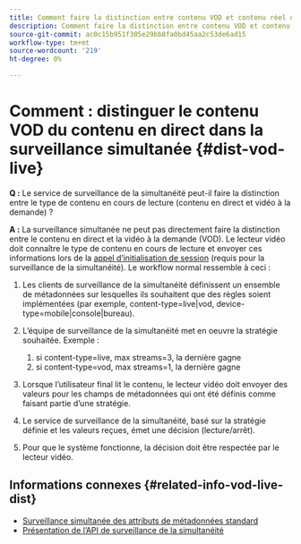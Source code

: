 ```yaml
---
title: Comment faire la distinction entre contenu VOD et contenu réel dans la surveillance de la simultanéité
description: Comment faire la distinction entre contenu VOD et contenu réel dans la surveillance de la simultanéité
source-git-commit: ac0c15b951f305e29bb8fa0bd45aa2c53de6ad15
workflow-type: tm+mt
source-wordcount: '219'
ht-degree: 0%

---
```



# Comment : distinguer le contenu VOD du contenu en direct dans la surveillance simultanée {#dist-vod-live}

**Q :** Le service de surveillance de la simultanéité peut-il faire la distinction entre le type de contenu en cours de lecture (contenu en direct et vidéo à la demande) ?



**A :** La surveillance simultanée ne peut pas directement faire la distinction entre le contenu en direct et la vidéo à la demande (VOD). Le lecteur vidéo doit connaître le type de contenu en cours de lecture et envoyer ces informations lors de la [appel d’initialisation de session](/help/concurrency-monitoring/cm-api-overview.md#session-initial) (requis pour la surveillance de la simultanéité). Le workflow normal ressemble à ceci :

1. Les clients de surveillance de la simultanéité définissent un ensemble de métadonnées sur lesquelles ils souhaitent que des règles soient implémentées (par exemple, content-type=live|vod, device-type=mobile|console|bureau).
1. L’équipe de surveillance de la simultanéité met en oeuvre la stratégie souhaitée. Exemple :
   1. si content-type=live, max streams=3, la dernière gagne
   1. si content-type=vod, max streams=1, la dernière gagne

1. Lorsque l’utilisateur final lit le contenu, le lecteur vidéo doit envoyer des valeurs pour les champs de métadonnées qui ont été définis comme faisant partie d’une stratégie.

1. Le service de surveillance de la simultanéité, basé sur la stratégie définie et les valeurs reçues, émet une décision (lecture/arrêt).

1. Pour que le système fonctionne, la décision doit être respectée par le lecteur vidéo.



## Informations connexes {#related-info-vod-live-dist}

* [Surveillance simultanée des attributs de métadonnées standard](/help/concurrency-monitoring/standard-metadata-attributes.md)
* [Présentation de l’API de surveillance de la simultanéité](/help/concurrency-monitoring/cm-api-overview.md)
